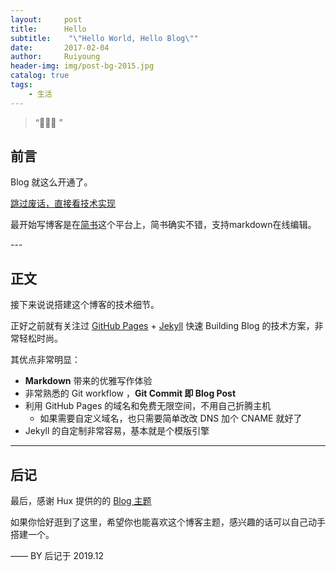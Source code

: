 ```yaml
---
layout:     post
title:      Hello
subtitle:    "\"Hello World, Hello Blog\""
date:       2017-02-04
author:     Ruiyoung
header-img: img/post-bg-2015.jpg
catalog: true
tags:
    - 生活
---
```


> “🙉🙉🙉 ”


## 前言

Blog 就这么开通了。

[跳过废话，直接看技术实现 ](#build) 


最开始写博客是在[简书](www.jianshu.com)这个平台上，简书确实不错，支持markdown在线编辑。


<p id = "build"></p>
---

## 正文

接下来说说搭建这个博客的技术细节。 

正好之前就有关注过 [GitHub Pages](https://pages.github.com/) + [Jekyll](http://jekyllrb.com/) 快速 Building Blog 的技术方案，非常轻松时尚。

其优点非常明显：

* **Markdown** 带来的优雅写作体验
* 非常熟悉的 Git workflow ，**Git Commit 即 Blog Post**
* 利用 GitHub Pages 的域名和免费无限空间，不用自己折腾主机
	* 如果需要自定义域名，也只需要简单改改 DNS 加个 CNAME 就好了 
* Jekyll 的自定制非常容易，基本就是个模版引擎



---

## 后记

最后，感谢 Hux 提供的的 [Blog 主题](https://github.com/Huxpro/huxpro.github.io)

如果你恰好逛到了这里，希望你也能喜欢这个博客主题，感兴趣的话可以自己动手搭建一个。

—— BY 后记于 2019.12


